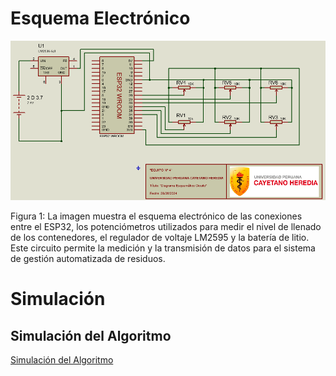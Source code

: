 # Esquema Electrónico
<p align="center"><img src ="https://github.com/ArnySalazar/FdD/blob/main/FdD2024-1/Imagenes/I_E_6/diagrama_esquematico.png" width="620px"></p>
Figura 1: La imagen muestra el esquema electrónico de las conexiones entre el ESP32, los potenciómetros utilizados para medir el nivel de llenado de los contenedores, el regulador de voltaje LM2595 y la batería de litio. Este circuito permite la medición y la transmisión de datos para el sistema de gestión automatizada de residuos.

# Simulación

## Simulación del Algoritmo 

[Simulación del Algoritmo](https://github.com/ArnySalazar/FdD/blob/main/FdD2024-1/Simulacion/grupo4.pdf)
